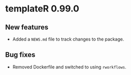 # templateR 0.99.0

## New features
 
* Added a `NEWS.md` file to track changes to the package.

## Bug fixes

* Removed Dockerfile and switched to using `rworkflows`.